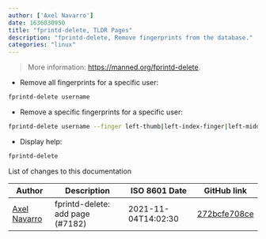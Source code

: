 ```yaml
---
author: ['Axel Navarro']
date: 1636030950
title: "fprintd-delete, TLDR Pages"
description: "fprintd-delete, Remove fingerprints from the database."
categories: "linux"
---
```

> More information: <https://manned.org/fprintd-delete>.

- Remove all fingerprints for a specific user:

```bash
fprintd-delete username
```

- Remove a specific fingerprints for a specific user:

```bash
fprintd-delete username --finger left-thumb|left-index-finger|left-middle-finger|left-ring-finger|left-little-finger|right-thumb|right-index-finger|right-middle-finger|right-ring-finger|right-little-finger
```

- Display help:

```bash
fprintd-delete
```
List of changes to this documentation


Author | Description | ISO 8601 Date | GitHub link
------|-----|-----|-----
[Axel Navarro](mailto:navarroaxel@gmail.com) | fprintd-delete: add page (#7182) | 2021-11-04T14:02:30 | [272bcfe708ce](https://github.com/tldr-pages/tldr/commit/272bcfe708ce3a3777c7175f2c58a026b1635f6a)

